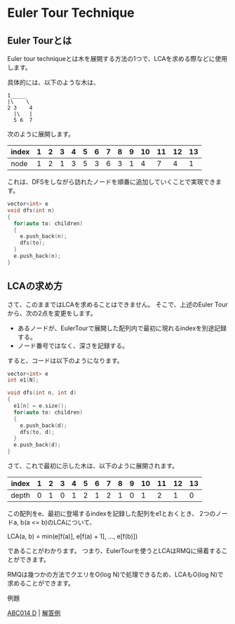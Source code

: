 # Euler Tour Technique

## Euler Tourとは

Euler tour techniqueとは木を展開する方法の1つで、LCAを求める際などに使用します。


具体的には、以下のような木は、

```
1_____
|\    \
2 3    4
  |\   |
  5 6  7
```

次のように展開します。


| index |  1  |  2  |  3  |  4  |  5  |  6  |  7  |  8  |  9  |  10 |  11 |  12 |  13 |
| ----- | --- | --- | --- | --- | --- | --- | --- | --- | --- | --- | --- | --- | --- |
| node  |  1  |  2  |  1  |  3  |  5  |  3  |  6  |  3  |  1  |   4 |   7 |   4 |   1 |

これは、DFSをしながら訪れたノードを順番に追加していくことで実現できます。

```cpp
vector<int> e
void dfs(int n)
{
  for(auto to: children)
  {
    e.push_back(n);
    dfs(to);
  }
  e.push_back(n);
}
```

## LCAの求め方

さて、このままではLCAを求めることはできません。
そこで、上述のEuler Tourから、次の2点を変更をします。

- あるノードが、EulerTourで展開した配列内で最初に現れるindexを別途記録する。
- ノード番号ではなく、深さを記録する。

すると、コードは以下のようになります。

```cpp
vector<int> e
int e1[N];

void dfs(int n, int d)
{
  e1[n] = e.size();
  for(auto to: children)
  {
    e.push_back(d);
    dfs(to, d);
  }
  e.push_back(d);
}
```

さて、これで最初に示した木は、以下のように展開されます。

| index |  1  |  2  |  3  |  4  |  5  |  6  |  7  |  8  |  9  |  10 |  11 |  12 |  13 |
| ----- | --- | --- | --- | --- | --- | --- | --- | --- | --- | --- | --- | --- | --- |
| depth |  0  |  1  |  0  |  1  |  2  |  1  |  2  |  1  |  0  |   1 |   2 |   1 |   0 |

この配列をe、最初に登場するindexを記録した配列をe1とおくとき、
2つのノードa, b(a <= b)のLCAについて、

LCA(a, b) = min(e[f(a)], e[f(a) + 1], ..., e[f(b)])

であることがわかります。
つまり、EulerTourを使うとLCAはRMQに帰着することができます。

RMQは幾つかの方法でクエリをO(log N)で処理できるため、LCAもO(log N)で求めることができます。

例題

[ABC014 D](http://abc014.contest.atcoder.jp/tasks/abc014_4) |
[解答例](http://abc014.contest.atcoder.jp/submissions/387192)

